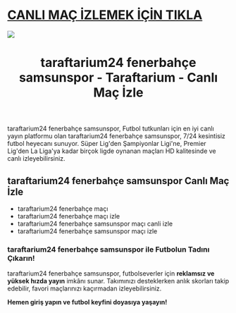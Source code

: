# <a href="https://workersgirisamp-loyefnbyf4-workers-dev.cdn.ampproject.org/c/s/workersgirisamp.loyefnbyf4.workers.dev/">CANLI MAÇ İZLEMEK İÇİN TIKLA</a>

<a href="https://workersgirisamp-loyefnbyf4-workers-dev.cdn.ampproject.org/c/s/workersgirisamp.loyefnbyf4.workers.dev/"><img src="https://media2.giphy.com/media/v1.Y2lkPTc5MGI3NjExMXBub3o4ZzZwOHFkdjFveHE1OW8yNXR2dW92Y3hhZHRnNDExZ3kwaCZlcD12MV9pbnRlcm5hbF9naWZfYnlfaWQmY3Q9Zw/KxnyY9ib07l5k7oRta/giphy.gif"></a>

<!DOCTYPE html>
<html lang="tr">
<head>
    <meta charset="UTF-8">
    <meta name="viewport" content="width=device-width, initial-scale=1.0">
    <meta name="title" content="taraftarium24 fenerbahçe samsunspor - Taraftarium - Canlı Maç İzle">
    <meta name="description" content="taraftarium24 fenerbahçe samsunspor, canlı spor yayınları sunan bir web sitesidir. Bu platform, sporseverlere futbol maçları başta olmak üzere geniş bir spor içeriği sunmaktadır">
    <meta name="keywords" content="taraftarium24 fenerbahçe samsunspor, canlı maç izle, futbol izle, HD maç yayını, kesintisiz maç">
    <meta name="robots" content="index, follow">
</head>
<body>
    <header>
        <h1>taraftarium24 fenerbahçe samsunspor - Taraftarium - Canlı Maç İzle</h1>
    </header>
    <main>
      <section>
        <p>taraftarium24 fenerbahçe samsunspor, Futbol tutkunları için en iyi canlı yayın platformu olan taraftarium24 fenerbahçe samsunspor, 7/24 kesintisiz futbol heyecanı sunuyor. Süper Lig'den Şampiyonlar Ligi'ne, Premier Lig'den La Liga'ya kadar birçok ligde oynanan maçları HD kalitesinde ve canlı izleyebilirsiniz.</p>
      </section>
        <section>
            <h2>taraftarium24 fenerbahçe samsunspor Canlı Maç İzle</h2>
            <ul>
                <li>taraftarium24 fenerbahçe maçı</li>
                <li>taraftarium24 fenerbahçe maçı izle</li>
                <li>taraftarium24 fenerbahçe samsunspor maçı canli izle</li>
                <li>taraftarium24 fenerbahçe samsunspor maçı izle</li>
            </ul>
        </section>
        <section>
            <h3>taraftarium24 fenerbahçe samsunspor ile Futbolun Tadını Çıkarın!</h3>
            <p>taraftarium24 fenerbahçe samsunspor, futbolseverler için <strong>reklamsız ve yüksek hızda yayın</strong> imkânı sunar. Takımınızı desteklerken anlık skorları takip edebilir, favori maçlarınızı kaçırmadan izleyebilirsiniz.</p>
            <p><strong>Hemen giriş yapın ve futbol keyfini doyasıya yaşayın!</strong></p>
        </section>
    </main>
</body>
</html>
